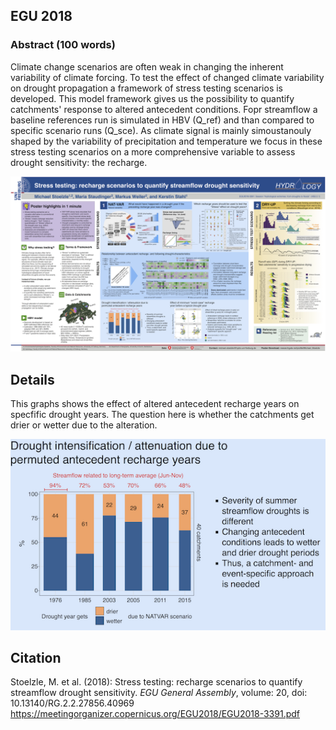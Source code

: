 ## EGU 2018

### Abstract (100 words)
Climate change scenarios are often weak in changing the inherent variability of climate forcing. To test the effect of changed climate variability on drought propagation a framework of stress testing scenarios is developed. This model framework gives us the possibility to quantify catchments' response to altered antecedent conditions. Fopr streamflow a baseline references run is simulated in HBV (Q_ref) and than compared to specific scenario runs (Q_sce). As climate signal is mainly simoustanouly shaped by the variability of precipitation and temperature we focus in these stress testing scenarios on a more comprehensive variable to assess drought sensitivity: the recharge.

![Poster](EGU2018_Stoelzle_et_al.png)


## Details
This graphs shows the effect of altered antecedent recharge years on specfific drought years. The question here is whether the catchments get drier or wetter due to the alteration.

![Poster_Zoom](EGU2018_Stoelzle_et_al_zoom.png)

## Citation

Stoelzle, M. et al. (2018): Stress testing: recharge scenarios to quantify streamflow drought sensitivity.
_EGU General Assembly_, volume: 20, doi: 10.13140/RG.2.2.27856.40969
https://meetingorganizer.copernicus.org/EGU2018/EGU2018-3391.pdf
